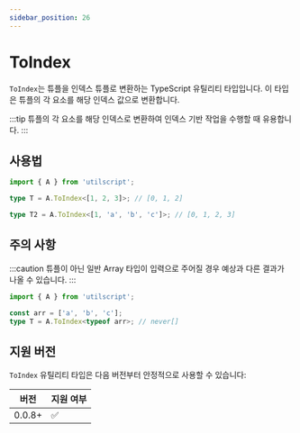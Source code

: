 ```yaml
---
sidebar_position: 26
---
```


# ToIndex

`ToIndex`는 튜플을 인덱스 튜플로 변환하는 TypeScript 유틸리티 타입입니다. 이 타입은 튜플의 각 요소를 해당 인덱스 값으로 변환합니다.

:::tip
튜플의 각 요소를 해당 인덱스로 변환하여 인덱스 기반 작업을 수행할 때 유용합니다.
:::

## 사용법

```ts
import { A } from 'utilscript';

type T = A.ToIndex<[1, 2, 3]>; // [0, 1, 2]

type T2 = A.ToIndex<[1, 'a', 'b', 'c']>; // [0, 1, 2, 3]
```

## 주의 사항

:::caution
튜플이 아닌 일반 Array 타입이 입력으로 주어질 경우 예상과 다른 결과가 나올 수 있습니다.
:::

```ts
import { A } from 'utilscript';

const arr = ['a', 'b', 'c'];
type T = A.ToIndex<typeof arr>; // never[]
```

## 지원 버전

`ToIndex` 유틸리티 타입은 다음 버전부터 안정적으로 사용할 수 있습니다:

| 버전   | 지원 여부 |
| ------ | --------- |
| 0.0.8+ | ✅        |
